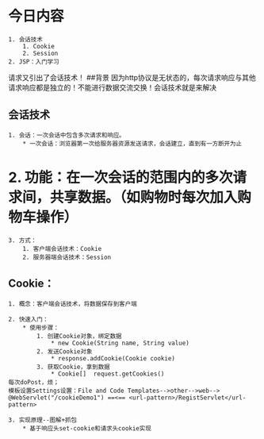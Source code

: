 # 今日内容
	1. 会话技术
		1. Cookie
		2. Session
	2. JSP：入门学习


请求又引出了会话技术！
##背景
        因为http协议是无状态的，每次请求响应与其他请求响应都是独立的！不能进行数据交流交换！会话技术就是来解决
## 会话技术
	1. 会话：一次会话中包含多次请求和响应。
		* 一次会话：浏览器第一次给服务器资源发送请求，会话建立，直到有一方断开为止
#	2. 功能：在一次会话的范围内的多次请求间，共享数据。（如购物时每次加入购物车操作）
	
	3. 方式：
		1. 客户端会话技术：Cookie
		2. 服务器端会话技术：Session


## Cookie：
	1. 概念：客户端会话技术，将数据保存到客户端

	2. 快速入门：
		* 使用步骤：
			1. 创建Cookie对象，绑定数据
				* new Cookie(String name, String value) 
			2. 发送Cookie对象
				* response.addCookie(Cookie cookie) 
			3. 获取Cookie，拿到数据
				* Cookie[]  request.getCookies() 
    每次doPost，烦；
    模板设置Settings设置：File and Code Templates-->other-->web-->				 
    @WebServlet("/cookieDemo1") ==<== <url-pattern>/RegistServlet</url-pattern>

    3. 实现原理--图解+抓包
		* 基于响应头set-cookie和请求头cookie实现 
		
		   